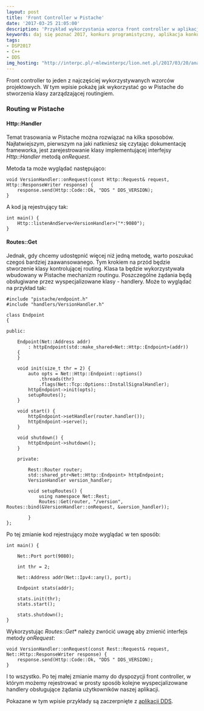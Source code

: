 ```yaml
---
layout: post
title: 'Front Controller w Pistache'
date: '2017-03-25 21:05:00'
description: 'Przykład wykorzystania wzorca front controller w aplikacji REST'
keywords: daj się poznać 2017, konkurs programistyczny, aplikacja konkursowa, drug dose framework, aplikacja mobilna, pas pediatryczny, dawkowanie leków, front controller, pistache
tags:
- DSP2017
- C++
- DDS
img_hosting: "http://interpc.pl/~mlewinterpc/lion.net.pl/2017/03/20/analiza-wymagan-dla-serwera-dawek-lekow/"
---
```


Front controller to jeden z najczęściej wykorzystywanych wzorców projektowych.
W tym wpisie pokażę jak wykorzystać go w Pistache do stworzenia klasy zarządzającej
routingiem.

### Routing w Pistache

#### Http::Handler

Temat trasowania w Pistache można rozwiązać na kilka sposobów. Najłatwiejszym,
pierwszym na jaki natkniesz się czytając dokumentację frameworka, jest zarejestrowanie
klasy implementującej interfejsy *Http::Handler* metodą *onRequest*.

Metoda ta może wyglądać następująco:

```
void VersionHandler::onRequest(const Http::Request& request, Http::ResponseWriter response) {
    response.send(Http::Code::Ok, "DDS " DDS_VERSION);
}
```

A kod ją rejestrujący tak:

```
int main() {
    Http::listenAndServe<VersionHandler>("*:9080");
}
```

#### Routes::Get

Jednak, gdy chcemy udostępnić więcej niż jedną metodę, warto poszukać czegoś 
bardziej zaawansowanego. Tym krokiem na przód będzie stworzenie klasy 
kontrolującej routing. Klasa ta będzie wykorzystywała wbudowany w Pistache 
mechanizm routingu. Poszczególne żądania będą obsługiwane przez wyspecjalizowane 
klasy - handlery. Może to wyglądać na przykład tak:

```
#include "pistache/endpoint.h"
#include "handlers/VersionHandler.h"

class Endpoint
{
    
public:
    
    Endpoint(Net::Address addr)
        : httpEndpoint(std::make_shared<Net::Http::Endpoint>(addr))
    {
    }
    
    void init(size_t thr = 2) {
        auto opts = Net::Http::Endpoint::options()
            .threads(thr)
            .flags(Net::Tcp::Options::InstallSignalHandler);
        httpEndpoint->init(opts);
        setupRoutes();
    }

    void start() {
        httpEndpoint->setHandler(router.handler());
        httpEndpoint->serve();
    }
        
    void shutdown() {
        httpEndpoint->shutdown();
    }
        
    private:
        
        Rest::Router router;
        std::shared_ptr<Net::Http::Endpoint> httpEndpoint;
        VersionHandler version_handler;
        
        void setupRoutes() {
            using namespace Net::Rest;
            Routes::Get(router, "/version", Routes::bind(&VersionHandler::onRequest, &version_handler));

        }
};
```

Po tej zmianie kod rejestrujący może wyglądać w ten sposób:

```
int main() {
    
    Net::Port port(9080);

    int thr = 2;

    Net::Address addr(Net::Ipv4::any(), port);

    Endpoint stats(addr);

    stats.init(thr);
    stats.start();

    stats.shutdown();
}
```

Wykorzystując *Routes::Get** należy zwrócić uwagę aby zmienić interfejs metody *onRequest*:

```
void VersionHandler::onRequest(const Rest::Request& request, Net::Http::ResponseWriter response) {
    response.send(Http::Code::Ok, "DDS " DDS_VERSION);
}
```

I to wszystko. Po tej małej zmianie mamy do dyspozycji front controller, w którym
możemy rejestrować w prosty sposób kolejne wyspecjalizowane handlery obsługujące 
żądania użytkowników naszej aplikacji.

Pokazane w tym wpisie przykłady są zaczerpnięte z [aplikacji DDS][1].

[1]: https://github.com/maciejlew/drug-dose-server

